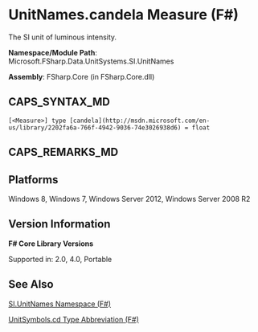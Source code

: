 # UnitNames.candela Measure (F#)

The SI unit of luminous intensity.

**Namespace/Module Path**: Microsoft.FSharp.Data.UnitSystems.SI.UnitNames

**Assembly**: FSharp.Core (in FSharp.Core.dll)


## CAPS_SYNTAX_MD

```
[<Measure>] type [candela](http://msdn.microsoft.com/en-us/library/2202fa6a-766f-4942-9036-74e3026938d6) = float
```

## CAPS_REMARKS_MD

## Platforms
Windows 8, Windows 7, Windows Server 2012, Windows Server 2008 R2


## Version Information
**F# Core Library Versions**

Supported in: 2.0, 4.0, Portable




## See Also
[SI.UnitNames Namespace &#40;F&#35;&#41;](SI.UnitNames+Namespace+%28F%23%29.md)

[UnitSymbols.cd Type Abbreviation &#40;F&#35;&#41;](UnitSymbols.cd+Type+Abbreviation+%28F%23%29.md)

